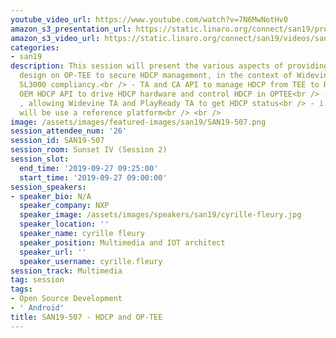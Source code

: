 ```yaml
---
youtube_video_url: https://www.youtube.com/watch?v=7N6MwNotHv0
amazon_s3_presentation_url: https://static.linaro.org/connect/san19/presentations/san19-507.pdf
amazon_s3_video_url: https://static.linaro.org/connect/san19/videos/san19-507.mp4
categories:
- san19
description: This session will present the various aspects of providing a secure architecture
  design on OP-TEE to secure HDCP management, in the context of Widevine L1 and PlayReady
  SL3000 compliancy.<br /> - TA and CA API to manage HDCP from TEE to REE<br /> -
  OEM HDCP API to drive HDCP hardware and control HDCP in OPTEE<br /> - Inter TA API
  , allowing Widevine TA and PlayReady TA to get HDCP status<br /> - i.MX 8Mfrom NXP
  will be use a reference platform<br /> <br />
image: /assets/images/featured-images/san19/SAN19-507.png
session_attendee_num: '26'
session_id: SAN19-507
session_room: Sunset IV (Session 2)
session_slot:
  end_time: '2019-09-27 09:25:00'
  start_time: '2019-09-27 09:00:00'
session_speakers:
- speaker_bio: N/A
  speaker_company: NXP
  speaker_image: /assets/images/speakers/san19/cyrille-fleury.jpg
  speaker_location: ''
  speaker_name: cyrille fleury
  speaker_position: Multimedia and IOT architect
  speaker_url: ''
  speaker_username: cyrille.fleury
session_track: Multimedia
tag: session
tags:
- Open Source Development
- ' Android'
title: SAN19-507 - HDCP and OP-TEE
---
```

